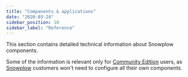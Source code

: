 ```yaml
---
title: "Components & applications"
date: "2020-03-24"
sidebar_position: 10
sidebar_label: "Reference"
---
```


This section contains detailed technical information about Snowplow components.

Some of the information is relevant only for [Community Edition](/docs/get-started/snowplow-community-edition/index.md) users, as [Snowplow](/docs/get-started/private-managed-cloud/index.md) customers won't need to configure all their own components.

